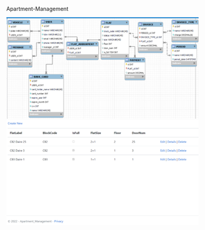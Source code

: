 Apartment-Management

![Apartment Management Data Model](https://github.com/KarakayaFSM/Apartment-Management/blob/master/apartment_management_data_model.png)
![Flats](https://github.com/KarakayaFSM/Apartment-Management/blob/master/flats.png)
